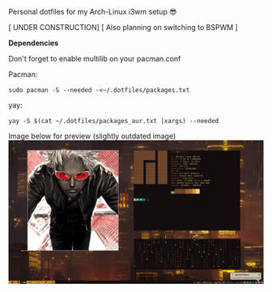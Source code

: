 Personal dotfiles for my Arch-Linux i3wm setup 😎

[ UNDER CONSTRUCTION]
[ Also planning on switching to BSPWM ]

<b>Dependencies</b>

Don't forget to enable multilib on your pacman.conf

Pacman: 
```
sudo pacman -S --needed -<~/.dotfiles/packages.txt
```

yay: 
```
yay -S $(cat ~/.dotfiles/packages_aur.txt |xargs) --needed
```


</p>
Image below for preview (slightly outdated image)
<img src="image.png">
